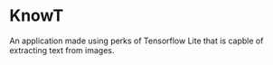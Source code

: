 # KnowT


An application made using perks of Tensorflow Lite that is capble of extracting text from images.
